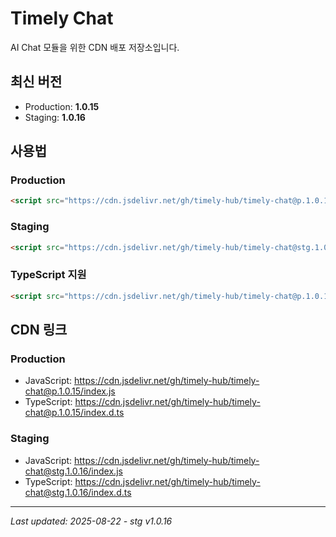 # Timely Chat

AI Chat 모듈을 위한 CDN 배포 저장소입니다.

## 최신 버전
- Production: **1.0.15**
- Staging: **1.0.16**

## 사용법

### Production
```html
<script src="https://cdn.jsdelivr.net/gh/timely-hub/timely-chat@p.1.0.15/index.js"></script>
```

### Staging
```html
<script src="https://cdn.jsdelivr.net/gh/timely-hub/timely-chat@stg.1.0.16/index.js"></script>
```

### TypeScript 지원
```html
<script src="https://cdn.jsdelivr.net/gh/timely-hub/timely-chat@p.1.0.15/index.d.ts"></script>
```

## CDN 링크

### Production
- JavaScript: https://cdn.jsdelivr.net/gh/timely-hub/timely-chat@p.1.0.15/index.js
- TypeScript: https://cdn.jsdelivr.net/gh/timely-hub/timely-chat@p.1.0.15/index.d.ts

### Staging
- JavaScript: https://cdn.jsdelivr.net/gh/timely-hub/timely-chat@stg.1.0.16/index.js
- TypeScript: https://cdn.jsdelivr.net/gh/timely-hub/timely-chat@stg.1.0.16/index.d.ts

---
*Last updated: 2025-08-22 - stg v1.0.16*
